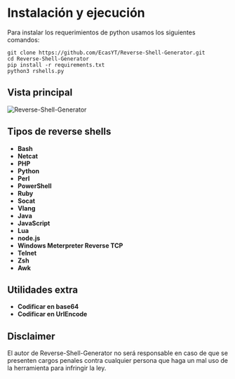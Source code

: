 
# Instalación y ejecución
Para instalar los requerimientos de python usamos los siguientes comandos:

```
git clone https://github.com/EcasYT/Reverse-Shell-Generator.git
cd Reverse-Shell-Generator
pip install -r requirements.txt 
python3 rshells.py
```


## Vista principal

![Reverse-Shell-Generator](https://i.ibb.co/gJYgV3r/Captura.png "by EcasYT")

## Tipos de reverse shells

- **Bash**
- **Netcat**
- **PHP**
- **Python**
- **Perl**
- **PowerShell**
- **Ruby**
- **Socat**
- **Vlang**
- **Java**
- **JavaScript**
- **Lua**
- **node.js**
- **Windows Meterpreter Reverse TCP**
- **Telnet**
- **Zsh**
- **Awk**


## Utilidades extra
- **Codificar en base64**
- **Codificar en UrlEncode**

## Disclaimer
El autor de Reverse-Shell-Generator no será responsable en caso de que se presenten cargos penales contra cualquier persona que haga un mal uso de la herramienta para infringir la ley.

